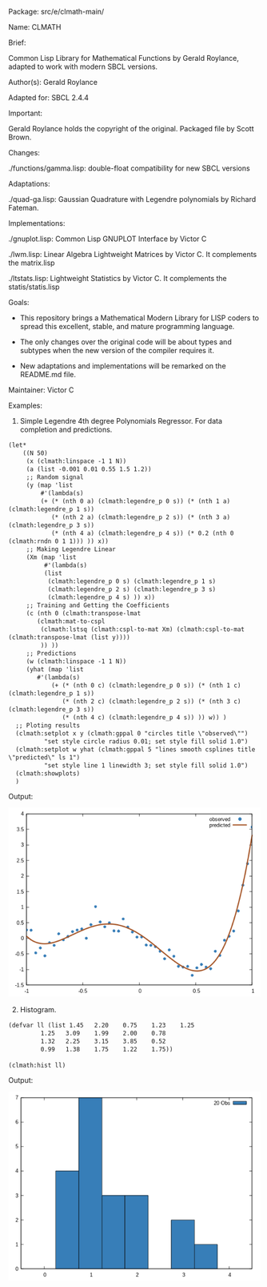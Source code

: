 Package: src/e/clmath-main/

Name: CLMATH

Brief:

   Common Lisp Library for Mathematical Functions by Gerald Roylance,
   adapted to work with modern SBCL versions.

Author(s): Gerald Roylance

Adapted for: SBCL 2.4.4

Important:

   Gerald Roylance holds the copyright of the original. Packaged file by
   Scott Brown.

Changes:

   ./functions/gamma.lisp: double-float compatibility for new SBCL
   versions

Adaptations:

   ./quad-ga.lisp: Gaussian Quadrature with Legendre polynomials by
   Richard Fateman.

Implementations:

   ./gnuplot.lisp: Common Lisp GNUPLOT Interface by Victor C

   ./lwm.lisp: Linear Algebra Lightweight Matrices by Victor C. It
   complements the matrix.lisp
   
   ./ltstats.lisp: Lightweight Statistics by Victor C. It complements
   the statis/statis.lisp

Goals:

   - This repository brings a Mathematical Modern Library for LISP
     coders to spread this excellent, stable, and mature programming
     language.
   
   - The only changes over the original code will be about types and
     subtypes when the new version of the compiler requires it.
   
   - New adaptations and implementations will be remarked on the
     README.md file.

Maintainer: Victor C

Examples:

   1. Simple Legendre 4th degree Polynomials Regressor. For data
      completion and predictions.

```
(let*
    ((N 50)
     (x (clmath:linspace -1 1 N))
     (a (list -0.001 0.01 0.55 1.5 1.2))
     ;; Random signal
     (y (map 'list
	     #'(lambda(s)
		 (+ (* (nth 0 a) (clmath:legendre_p 0 s)) (* (nth 1 a) (clmath:legendre_p 1 s))
		    (* (nth 2 a) (clmath:legendre_p 2 s)) (* (nth 3 a) (clmath:legendre_p 3 s))
		    (* (nth 4 a) (clmath:legendre_p 4 s)) (* 0.2 (nth 0 (clmath:rndn 0 1 1))) )) x))
     ;; Making Legendre Linear
     (Xm (map 'list
	      #'(lambda(s)
		  (list 
		   (clmath:legendre_p 0 s) (clmath:legendre_p 1 s)
		   (clmath:legendre_p 2 s) (clmath:legendre_p 3 s)
		   (clmath:legendre_p 4 s) )) x))
     ;; Training and Getting the Coefficients
     (c (nth 0 (clmath:transpose-lmat
		(clmath:mat-to-cspl
		 (clmath:lstsq (clmath:cspl-to-mat Xm) (clmath:cspl-to-mat (clmath:transpose-lmat (list y))))
		 )) ))
     ;; Predictions
     (w (clmath:linspace -1 1 N))
     (yhat (map 'list
		#'(lambda(s)
		    (+ (* (nth 0 c) (clmath:legendre_p 0 s)) (* (nth 1 c) (clmath:legendre_p 1 s))
		       (* (nth 2 c) (clmath:legendre_p 2 s)) (* (nth 3 c) (clmath:legendre_p 3 s))
		       (* (nth 4 c) (clmath:legendre_p 4 s)) )) w)) )
  ;; Ploting results
  (clmath:setplot x y (clmath:gppal 0 "circles title \"observed\"")
		  "set style circle radius 0.01; set style fill solid 1.0")
  (clmath:setplot w yhat (clmath:gppal 5 "lines smooth csplines title \"predicted\" ls 1")
		  "set style line 1 linewidth 3; set style fill solid 1.0")
  (clmath:showplots)
  )
```

Output:

![Screenshot](showplots.png)

   2. Histogram.

```
(defvar ll (list 1.45	2.20	0.75	1.23	1.25
 		 1.25	3.09	1.99	2.00	0.78
 		 1.32	2.25	3.15	3.85	0.52
 		 0.99	1.38	1.75	1.22	1.75))

(clmath:hist ll)
```

Output:

![Screenshot](hist.png)
